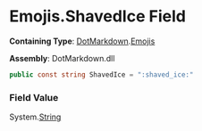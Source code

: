 # Emojis\.ShavedIce Field

**Containing Type**: [DotMarkdown](../../README.md)\.[Emojis](../README.md)

**Assembly**: DotMarkdown\.dll

```csharp
public const string ShavedIce = ":shaved_ice:"
```

### Field Value

System\.[String](https://docs.microsoft.com/en-us/dotnet/api/system.string)